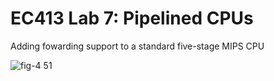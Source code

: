 # EC413 Lab 7: Pipelined CPUs
Adding fowarding support to a standard five-stage MIPS CPU

![fig-4 51](https://user-images.githubusercontent.com/55824801/164083834-2dbaf24f-3756-4c69-bd16-07fe979b64f0.png)
